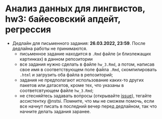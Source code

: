 # Анализ данных для лингвистов, hw3: байесовский апдейт, регрессия

* Дедлайн для письменного задания: **26.03.2022, 23:59**. После дедлайна работы не принимаются.
    * письменное задание находится в `.Rmd` файле (и близлежащих картинках) в данном репозитории
    * все задания нужно сделать в файле `hw_3.Rmd`, а потом, написав свое имя в соответствующем поле файла `.Rmd`, скомпилировать `.html` и загрузить оба файла в репозиторий;
    * задания не предполагают использование каких-то других пакетов или датасетов, кроме тех, что указаны в соответсвтующем файле `hw_3.Rmd`;
    * не стесняйтесь задавать вопросы (открывайте [issue](https://help.github.com/en/github/managing-your-work-on-github/creating-an-issue)), тегайте ассистентку @nstsi. Помните, что мы не сможем помочь, если все начнут писать в последний вечер перед дедлайном, так что начните делать задания заранее.
